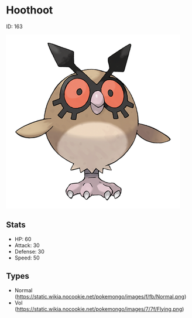 # Hoothoot


ID: 163

![](https://raw.githubusercontent.com/PokeAPI/sprites/master/sprites/pokemon/other/official-artwork/163.png "Hoothoot")

## Stats


 - HP: 60
 - Attack: 30
 - Defense: 30
 - Speed: 50

## Types


 - Normal (https://static.wikia.nocookie.net/pokemongo/images/f/fb/Normal.png)
 - Vol (https://static.wikia.nocookie.net/pokemongo/images/7/7f/Flying.png)
